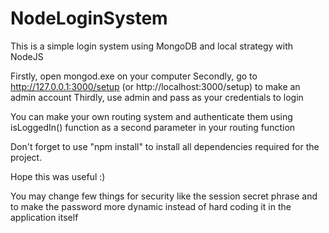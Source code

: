 # NodeLoginSystem
This is a simple login system using MongoDB and local strategy with NodeJS

Firstly, open mongod.exe on your computer
Secondly, go to http://127.0.0.1:3000/setup (or http://localhost:3000/setup) to make an admin account
Thirdly, use admin and pass as your credentials to login

You can make your own routing system and authenticate them using isLoggedIn() function as a second parameter in your routing function

Don't forget to use "npm install" to install all dependencies required for the project.

Hope this was useful :)

You may change few things for security like the session secret phrase and to make the password more dynamic instead of hard coding it in the application itself
